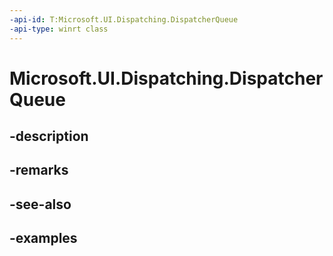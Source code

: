 ```yaml
---
-api-id: T:Microsoft.UI.Dispatching.DispatcherQueue
-api-type: winrt class
---
```


# Microsoft.UI.Dispatching.DispatcherQueue

<!--
public sealed class DispatcherQueue
-->


## -description

## -remarks

## -see-also

## -examples


